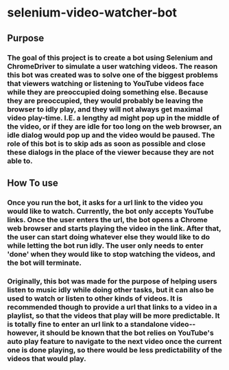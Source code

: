 # selenium-video-watcher-bot

## Purpose
### The goal of this project is to create a bot using Selenium and ChromeDriver to simulate a user watching videos. The reason this bot was created was to solve one of the biggest problems that viewers watching or listening to YouTube videos face while they are preoccupied doing something else. Because they are preoccupied, they would probably be leaving the browser to idly play, and they will not always get maximal video play-time. I.E. a lengthy ad might pop up in the middle of the video, or if they are idle for too long on the web browser, an idle dialog would pop up and the video would be paused. The role of this bot is to skip ads as soon as possible and close these dialogs in the place of the viewer because they are not able to.

## How To use
### Once you run the bot, it asks for a url link to the video you would like to watch. Currently, the bot only accepts YouTube links. Once the user enters the url, the bot opens a Chrome web browser and starts playing the video in the link. After that, the user can start doing whatever else they would like to do while letting the bot run idly. The user only needs to enter 'done' when they would like to stop watching the videos, and the bot will terminate.
### Originally, this bot was made for the purpose of helping users listen to music idly while doing other tasks, but it can also be used to watch or listen to other kinds of videos. It is recommended though to provide a url that links to a video in a playlist, so that the videos that play will be more predictable. It is totally fine to enter an url link to a standalone video--however, it should be known that the bot relies on YouTube's auto play feature to navigate to the next video once the current one is done playing, so there would be less predictability of the videos that would play. 
